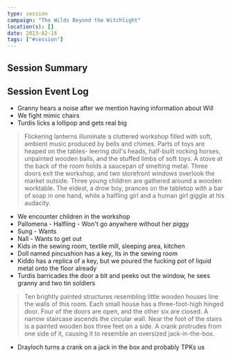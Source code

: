 ```yaml
---
type: session
campaign: "The Wilds Beyond the Witchlight"
location(s): []
date: 2023-02-18
tags: ["#session"]
---
```


## Session Summary

## Session Event Log

- Granny hears a noise after we mention having information about Will
- We fight mimic chairs
- Turdis licks a lollipop and gets real big
> Flickering lanterns illuminate a cluttered workshop filled with soft, ambient music produced by bells and chimes. Parts of toys are heaped on the tables- leering doll's heads, half-built rocking horses, unpainted wooden balls, and the stuffed limbs of soft toys. A stove at the back of the room holds a saucepan of smelting metal. Three doors exit the workshop, and two storefront windows overlook the market outside.
> Three young children are gathered around a wooden worktable. The eldest, a drow boy, prances on the tabletop with a bar of soap in one hand, while a halfling girl and a human girl giggle at his audacity.

- We encounter children in the workshop
- Pallomena - Halfling - Won't go anywhere without her piggy
- Sung - Wants 
- Nall - Wants to get out
- Kids in the sewing room, textile mill, sleeping area, kitchen
- Doll named pincushion has a key, its in the sewing room
- Kiddo has a replica of a key, but we poured the fucking pot of liquid metal onto the floor already
- Turdis barricades the door a bit and peeks out the window, he sees granny and two tin soldiers
> Ten brightly painted structures resembling little wooden houses line the walls of this room. Each small house has a three-foot-high hinged door. Four of the doors are open, and the other six are closed.
	A narrow staircase ascends the circular wall. Near the foot of the stairs is a painted wooden box three feet on a side. A crank protrudes from one side of it, causing it to resemble an oversized jack-in-the-box.
- Drayloch turns a crank on a jack in the box and probably TPKs us
